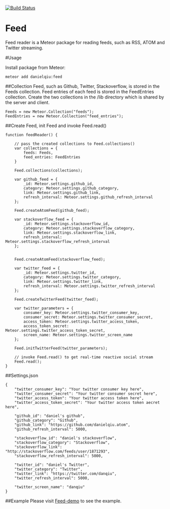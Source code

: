 [![Build Status](https://travis-ci.org/danielqiu/feed.png?branch=master)](https://travis-ci.org/danielqiu/feed)

Feed
======
Feed reader is a Meteor package for reading feeds, such as RSS, ATOM and Twitter streaming.

#Usage

Install package from Meteor:
```
meteor add danielqiu:feed
```
##Collection
Feed, such as Github, Twitter, Stackoverflow, is stored in the Feeds collection. Feed entries of each feed is stored in the FeedEntries collection. Create the two collections in the /lib directory which is shared by the server and client.

```
Feeds = new Meteor.Collection("feeds");
FeedEntries = new Meteor.Collection("feed_entries");
```

##Create Feed, init Feed and invoke Feed.read()
```
function feedReader() {

    // pass the created collections to Feed.collections()
    var collections = {
        feeds: Feeds,
        feed_entries: FeedEntries
    }

    Feed.collections(collections);
        
    var github_feed = {
        _id: Meteor.settings.github_id,
        category: Meteor.settings.github_category,
        link: Meteor.settings.github_link,
        refresh_interval: Meteor.settings.github_refresh_interval
    };
    
    Feed.createAtomFeed(github_feed);

    var stackoverflow_feed = {
        _id: Meteor.settings.stackoverflow_id,
        category: Meteor.settings.stackoverflow_category,
        link: Meteor.settings.stackoverflow_link,
        refresh_interval: Meteor.settings.stackoverflow_refresh_interval
    };
    

    Feed.createAtomFeed(stackoverflow_feed);

    var twitter_feed = {
        _id: Meteor.settings.twitter_id,
        category: Meteor.settings.twitter_category,
        link: Meteor.settings.twitter_link,
        refresh_interval: Meteor.settings.twitter_refresh_interval
    };

    Feed.createTwitterFeed(twitter_feed);

    var twitter_parameters = {
        consumer_key: Meteor.settings.twitter_consumer_key,
        consumer_secret: Meteor.settings.twitter_consumer_secret, 
        access_token: Meteor.settings.twitter_access_token,
        access_token_secret: Meteor.settings.twitter_access_token_secret,
        screen_name: Meteor.settings.twitter_screen_name
    };

    Feed.initTwitterFeed(twitter_parameters);

    // invoke Feed.read() to get real-time reactive social stream
    Feed.read();
}
```
##Settings.json
```
{
    "twitter_consumer_key": "Your twitter consumer key here",
    "twitter_consumer_secret": "Your twitter consumer secret here",
    "twitter_access_token": "Your twitter access token here",
    "twitter_access_token_secret": "Your twitter access token aecret here",

    "github_id": "daniel's github",
    "github_category": "Github",
    "github_link": "https://github.com/danielqiu.atom",
    "github_refresh_interval": 5000,

    "stackoverflow_id": "daniel's stackoverflow",
    "stackoverflow_category": "Stackoverflow",
    "stackoverflow_link": "http://stackoverflow.com/feeds/user/1871293",
    "stackoverflow_refresh_interval": 5000,

    "twitter_id": "daniel's Twitter",
    "twitter_category": "Twitter",
    "twitter_link": "https://twitter.com/danqiu",
    "twitter_refresh_interval": 5000,

    "twitter_screen_name": "danqiu"
}
```

##Example
Please visit [Feed-demo](https://github.com/danielqiu/feed-demo) to see the example.
